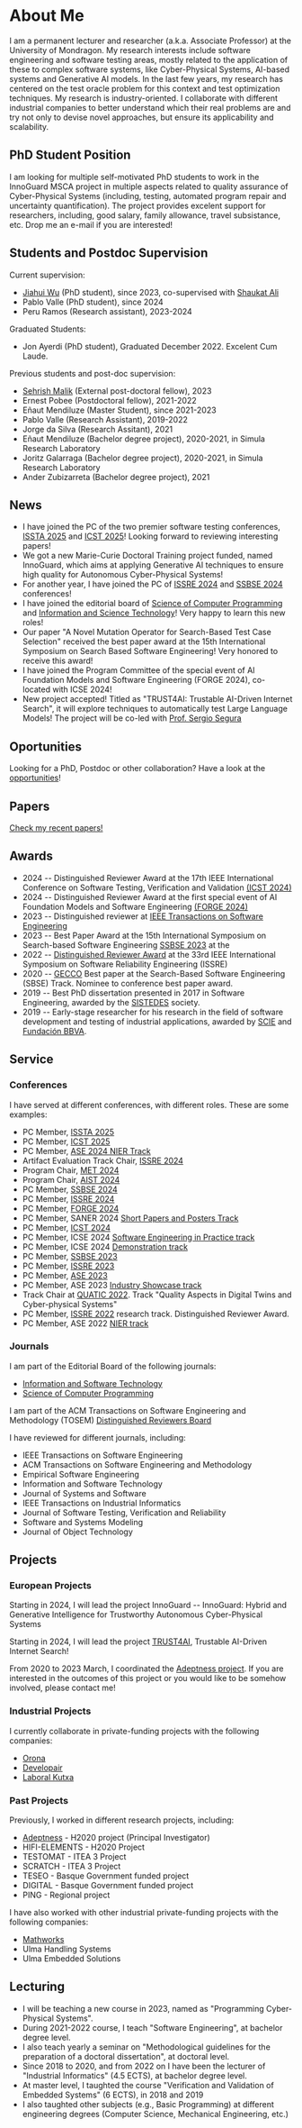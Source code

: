 # About Me

I am a permanent lecturer and researcher (a.k.a. Associate Professor) at the University of Mondragon. My research interests include software engineering and software testing areas, mostly related to the application of these to complex software systems, like Cyber-Physical Systems, AI-based systems and Generative AI models. In the last few years, my research has centered on the test oracle problem for this context and test optimization techniques. My research is industry-oriented. I collaborate with different industrial companies to better understand which their real problems are and try not only to devise novel approaches, but ensure its applicability and scalability.

## PhD Student Position

I am looking for multiple self-motivated PhD students to work in the InnoGuard MSCA project in multiple aspects related to quality assurance of Cyber-Physical Systems (including, testing, automated program repair and uncertainty quantification). The project provides excelent support for researchers, including, good salary, family allowance, travel subsistance, etc. Drop me an e-mail if you are interested!


## Students and Postdoc Supervision

Current supervision:
* [Jiahui Wu](https://www.simula.no/people/jiahui) (PhD student), since 2023, co-supervised with [Shaukat Ali](https://www.simula.no/people/shaukat)
* Pablo Valle (PhD student), since 2024
* Peru Ramos (Research assistant), 2023-2024

Graduated Students:
* Jon Ayerdi (PhD student), Graduated December 2022. Excelent Cum Laude.

Previous students and post-doc supervision:
* [Sehrish Malik](https://www.simula.no/people/sehrish) (External post-doctoral fellow), 2023
* Ernest Pobee (Postdoctoral fellow), 2021-2022
* Eñaut Mendiluze (Master Student), since 2021-2023
* Pablo Valle (Research Assistant), 2019-2022
* Jorge da Silva (Research Assitant), 2021
* Eñaut Mendiluze (Bachelor degree project), 2020-2021, in Simula Research Laboratory
* Joritz Galarraga (Bachelor degree project), 2020-2021, in Simula Research Laboratory
* Ander Zubizarreta (Bachelor degree project), 2021




## News 

* I have joined the PC of the two premier software testing conferences, [ISSTA 2025](https://conf.researchr.org/home/issta-2025) and [ICST 2025](https://conf.researchr.org/home/icst-2025)! Looking forward to reviewing interesting papers!
* We got a new Marie-Curie Doctoral Training project funded, named InnoGuard, which aims at applying Generative AI techniques to ensure high quality for Autonomous Cyber-Physical Systems! 
* For another year, I have joined the PC of [ISSRE 2024](https://issre.github.io/2024/) and [SSBSE 2024](https://conf.researchr.org/track/ssbse-2024/ssbse-2024-research#Call-for-Papers) conferences!
* I have joined the editorial board of [Science of Computer Programming](https://www.sciencedirect.com/journal/science-of-computer-programming) and [Information and Science Technology](https://www.sciencedirect.com/journal/information-and-software-technology/about/editorial-board)! Very happy to learn this new roles!
* Our paper "A Novel Mutation Operator for Search-Based Test Case Selection" received the best paper award at the 15th International Symposium on Search Based Software Engineering! Very honored to receive this award!
* I have joined the Program Committee of the special event of AI Foundation Models and Software Engineering (FORGE 2024), co-located with ICSE 2024!
* New project accepted! Titled as "TRUST4AI: Trustable AI-Driven Internet Search", it will explore techniques to automatically test Large Language Models! The project will be co-led with [Prof. Sergio Segura](https://personales.us.es/sergiosegura/)
 


## Oportunities

Looking for a PhD, Postdoc or other collaboration? Have a look at the [opportunities](opportunities.html)!

## Papers

[Check my recent papers!](papers.html)

## Awards

* 2024 -- Distinguished Reviewer Award at the 17th IEEE International Conference on Software Testing, Verification and Validation
 [(ICST 2024)](https://conf.researchr.org/home/icst-2024) 
* 2024 -- Distinguished Reviewer Award at the first special event of AI Foundation Models and Software Engineering [(FORGE 2024)](https://conf.researchr.org/home/forge-2024) 
* 2023 -- Distinguished reviewer at [IEEE Transactions on Software Engineering](https://ieeexplore.ieee.org/stamp/stamp.jsp?tp=&arnumber=10473612)
* 2023 -- Best Paper Award at the 15th International Symposium on Search-based Software Engineering [SSBSE 2023](https://conf.researchr.org/home/ssbse-2023) at the 
* 2022 -- [Distinguished Reviewer Award](https://issre2022.github.io/research_reviewers.html) at the 33rd IEEE International Symposium on Software Reliability Engineering (ISSRE)
* 2020 -- [GECCO](https://gecco-2020.sigevo.org/index.html/HomePage) Best paper at the Search-Based Software Engineering (SBSE) Track. Nominee to conference best paper award.
* 2019 -- Best PhD dissertation presented in 2017 in Software Engineering, awarded by the [SISTEDES](https://www.sistedes.es/) society.
* 2019 -- Early-stage researcher for his research in the field of software development and testing of industrial applications, awarded by [SCIE](https://www.scie.es) and [Fundación BBVA](https://www.fbbva.es/).

## Service

### Conferences

I have served at different conferences, with different roles. These are some examples:

* PC Member, [ISSTA 2025](https://conf.researchr.org/home/issta-2025)
* PC Member, [ICST 2025](https://conf.researchr.org/home/icst-2025)
* PC Member, [ASE 2024 NIER Track](https://conf.researchr.org/track/ase-2024/ase-2024-nier-track)
* Artifact Evaluation Track Chair, [ISSRE 2024](https://issre.github.io/2024/)
* Program Chair, [MET 2024](https://conf.researchr.org/home/issta-ecoop-2024/met-2024)
* Program Chair, [AIST 2024](https://aistworkshop.github.io/)
* PC Member, [SSBSE 2024](https://conf.researchr.org/track/ssbse-2024)
* PC Member, [ISSRE 2024](https://issre.github.io/2024/)
* PC Member, [FORGE 2024](https://conf.researchr.org/home/forge-2024)
* PC Member, SANER 2024 [Short Papers and Posters Track](https://conf.researchr.org/track/saner-2024/saner-2024-short-papers-and-posters-track-)
* PC Member, [ICST 2024](https://conf.researchr.org/track/icst-2024/icst-2024-papers)
* PC Member, ICSE 2024 [Software Engineering in Practice track](https://conf.researchr.org/track/icse-2024/icse-2024-software-engineering-in-practice)
* PC Member, ICSE 2024 [Demonstration track](https://conf.researchr.org/track/icse-2024/icse-2024-demonstrations)
* PC Member, [SSBSE 2023](https://conf.researchr.org/track/ssbse-2023/ssbse-2023-research-papers)
* PC Member, [ISSRE 2023](https://issre.github.io/2023/)
* PC Member, [ASE 2023](https://conf.researchr.org/track/ase-2023/ase-2023-papers)
* PC Member, ASE 2023 [Industry Showcase track](https://conf.researchr.org/track/ase-2023/ase-2023-industry-showcase-papers)
* Track Chair at [QUATIC  2022](https://2022.quatic.org/thematic-tracks/Cyber-physical-Systems). Track "Quality Aspects in Digital Twins and Cyber-physical Systems"
* PC Member, [ISSRE 2022](https://issre2022.github.io/) research track. Distinguished Reviewer Award.
* PC Member, ASE 2022 [NIER track](https://conf.researchr.org/track/ase-2022/ase-2022-nier-track)


### Journals

I am part of the Editorial Board of the following journals:

* [Information and Software Technology](https://www.sciencedirect.com/journal/information-and-software-technology)
* [Science of Computer Programming](https://www.sciencedirect.com/journal/science-of-computer-programming)


I am part of the ACM Transactions on Software Engineering and Methodology (TOSEM) [Distinguished Reviewers Board](https://dl.acm.org/journal/tosem/distinguished-reviewers-board)

I have reviewed for different journals, including:

* IEEE Transactions on Software Engineering
* ACM Transactions on Software Engineering and Methodology
* Empirical Software Engineering
* Information and Software Technology
* Journal of Systems and Software
* IEEE Transactions on Industrial Informatics
* Journal of Software Testing, Verification and Reliability
* Software and Systems Modeling
* Journal of Object Technology



## Projects

### European Projects

Starting in 2024, I will lead the project InnoGuard -- InnoGuard: Hybrid and Generative Intelligence for Trustworthy Autonomous Cyber-Physical Systems

Starting in 2024, I will lead the project [TRUST4AI](https://trust4ai.github.io/trust4ai/), Trustable AI-Driven Internet Search!

From 2020 to 2023 March, I coordinated the [Adeptness project](https://www.adeptness.eu/). If you are interested in the outcomes of this project or you would like to be somehow involved, please contact me!

### Industrial Projects

I currently collaborate in private-funding projects with the following companies:
* [Orona](https://www.orona.co.uk/en-gb)
* [Developair](https://www.developair.tech/es/)
* [Laboral Kutxa](https://www.laboralkutxa.com/)


### Past Projects

Previously, I worked in different research projects, including:
* [Adeptness](https://www.adeptness.eu/) - H2020 project (Principal Investigator)
* HIFI-ELEMENTS - H2020 Project
* TESTOMAT - ITEA 3 Project
* SCRATCH - ITEA 3 Project
* TESEO - Basque Government funded project
* DIGITAL - Basque Government funded project
* PING - Regional project

I have also worked with other industrial private-funding projects with the following companies:
* [Mathworks](https://mathworks.com/)
* Ulma Handling Systems
* Ulma Embedded Solutions


## Lecturing

* I will be teaching a new course in 2023, named as "Programming Cyber-Physical Systems". 
* During 2021-2022 course, I teach "Software Engineering", at bachelor degree level.
* I also teach yearly a seminar on "Methodological guidelines for the preparation of a doctoral dissertation", at doctoral level.
* Since 2018 to 2020, and from 2022 on I have been the lecturer of "Industrial Informatics" (4.5 ECTS), at bachelor degree level.
* At master level, I taughted the course "Verification and Validation of Embedded Systems" (6 ECTS), in 2018 and 2019 
* I also taughted other subjects (e.g., Basic Programming) at different engineering degrees (Computer Science, Mechanical Engineering, etc.)







